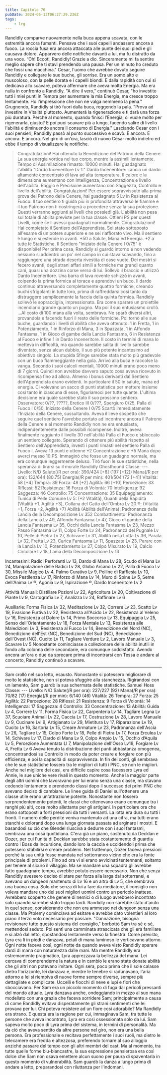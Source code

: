 ```yaml
---
title: Capitolo 70
pubDate: 2024-05-13T06:27:29.236Z
tags:
    - lrg
---
```


Randidly comparve nuovamente nella buca appena scavata, con le estremità ancora fumanti. Pensava che i suoi capelli andassero ancora a fuoco. La roccia fusa era ancora attaccata alle punte dei suoi piedi e gli causava dolore. Apparvero delle notifiche davanti a lui, ma fu distratto da una voce.
“Oh! Eccoti, Randidly! Grazie a dio. Sinceramente mi fa sentire meglio sapere che ti stavi prendendo una pausa. Per un minuto ho creduto che fossi una macchina."
Cesar, l'uomo che avrebbe dovuto seguire Randidly e collegare le sue buche, gli sorrise. Era un uomo alto e muscoloso, con la pelle dorata e i capelli biondi. E dalla rapidità con cui si dedicava allo scavare, poteva affermare che aveva molta Energia. Ma era nulla in confronto a Randidly.
"A dire il vero," continuò Cesar, "ho investito tutti i miei punti in Tempra per aumentare la mia Energia, ma cresce troppo lentamente. Ho l'impressione che non ne valga nemmeno la pena."
Grugnendo, Randidly si tirò fuori dalla buca, reggendo la pala. "Prova ad investire in Vitalità piuttosto. Aumenterà la rigenerazione e ti darà una forza più duratura. Perché al momento, quando finisci l’Energia, ci vuole molto per rigenerarla, giusto? E poi puoi scavare più a lungo, facendo salire di livello l'abilità e diminuendo ancora il consumo di Energia."
Lasciando Cesar con i suoi pensieri, Randidly passò al punto successivo e scavò. E ancora. E ancora. E ancora.
Nel giro di un'ora, lasciò di nuovo Cesar molto indietro ed ebbe il tempo di visualizzare le notifiche.
> Congratulazioni! Hai ottenuto la Benedizione del Patrono della Cenere. La sua energia vortica nel tuo corpo, mentre la assimili lentamente. Tempo di Assimilazione rimasto: 10000 minuti. Hai guadagnato l'abilità "Dardo Inceneritore Lv 1."
Dardo Inceneritore: Lancia un dardo altamente concentrato di lava ad alta temperatura. Il calore e la dimensione aumentano con Intelligenza, Concentrazione e livello dell'abilità. Raggio e Precisione aumentano con Saggezza, Controllo e livello dell'abilità.
> Congratulazioni! Per essere sopravvissuto alla prima prova del Patrono della Cenere, hai guadagnato 5 Lv in Resistenza al Fuoco. Il tuo sentiero ti guida più in profondità attraverso le fiamme e il tuo Patrono non ti costringerà a procedere senza la sua protezione. Questi verranno aggiunti ai livelli che possiedi già. L'abilità non pesa sul totale di abilità previste per la tua classe. Ottieni PS per questi Livelli, come se li avessi guadagnati normalmente.
> Congratulazioni! Hai completato il Sentiero dell'Apprendista. Sei stato sottoposto all'esame di un potere superiore e ne sei riaffiorato vivo. Ma il sentiero è lungo e si estende in avanti. +50 a Salute, Mana ed Energia. +2 a tutte le Statistiche. Il Sentiero "Iniziato della Cenere I 0/75" è disponibile!
Per prima cosa, Randidly si guardò intorno e non vedendo nessuno si addentrò un po' nel campo in cui stava scavando, fino a raggiungere una strada deserta rivestita di case vuote. Dei mostri si fecero avanti, degli strani affari simili a formiche ma grandi quanto cani, quasi una dozzina corse verso di lui.
Sollevò il braccio e utilizzò Dardo Inceneritore.
Una barra di lava rovente schizzò in avanti, colpendo la prima formica al torace e aprendovi un buco. Il dardo continuò attraversando completamente quattro formiche, creando buchi sfrigolanti in tutte loro, prima di raffreddarsi così tanto da distruggere semplicemente la faccia della quinta formica.
Randidly sollevò le sopracciglia, impressionato. Era come sparare un proiettile incendiario grande quanto un pugno.
Ma poi il suo entusiasmo crollò.
...Al costo di 100 mana alla volta, sembrava.
Ne sparò diversi altri, provandola e facendo fuori il resto delle formiche. Poi tornò alle sue buche, guardando i livelli di abilità che aveva ottenuto.
1 in Fretta, 1 in Potenziamento, 1 in Rinforzo di Mana, 3 in Spazzata, 1 in Affondo Fantasma, 1 in Gioco di gambe della Lancia Fantasma, 6 in Resistenza al Fuoco e infine 1 in Dardo Inceneritore.
Il costo in termini di mana lo metteva in difficoltà, ma quando sarebbe salita di livello sarebbe diventato, senza alcun dubbio, il suo più potente incantesimo ad obiettivo singolo. La stupida Sfinge sarebbe stata molto più gradevole con un buco fiammeggiante nella gola.
Arrivò alla buca e raccolse la vanga. Secondo i suoi calcoli mentali, 10000 minuti erano poco meno di 7 giorni. Quindi non avrebbe davvero saputo cosa aveva ricevuto in ricompensa fino ad allora.
Almeno i bonus derivanti dal Sentiero dell'Apprendista erano evidenti. In particolare il 50 in salute, mana ed energia. Ci volevano un sacco di punti statistica per mettere insieme così tanto in ciascuna di esse, figuriamoci per tutte quante.
L'ultima decisione era quale sarebbe stato il suo prossimo sentiero.
Osservatore: 0/??, ?????, Eretico III 0/???, Spergiuro 0/25, Palla di Fuoco I 0/50, Iniziato della Cenere I 0/75
Scartò immediatamente l'Iniziato della Cenere, sussultando. Aveva il lieve sospetto che seguire quel sentiero l'avrebbe portato ad incontrare ancora il Patrono della Cenere e al momento Randidly non ne era entusiasta, indipendentemente dalle possibili ricompense.
Inoltre, aveva finalmente raggiunto il livello 30 nell'abilità Palla di Fuoco e sbloccato un sentiero collegato. Sperando di ottenere più abilità rispetto al Sentiero dell'Apprendista, investì i punti rimasti nel sentiero Palla di Fuoco I. Aveva 13 punti e ottenne +2 Concentrazione e +5 Mana dopo averci messo 10 PS. Immaginò che fosse un guadagno normale, ma era comunque leggermente deluso. Tirò fuori le sue statistiche, nella speranza di tirarsi su il morale
Randidly Ghosthound
Classe: ---
Livello: N/D
Salute(/R per ora): 390/424 [+8] (197 [+12])
Mana(/R per ora): 132/644 (80.75)
Energia(/R per min): 401/504 (72 [+4])
Vitalità: 58 [+4]
Tempra: 39
Forza: 48 [+2]
Agilità: 66 [+10]
Percezione: 33
Riflessi: 52
Resistenza: 16
Forza di Volontà: 70
Intelligenza: 92
Saggezza: 46
Controllo: 75
Concentrazione: 35
Equipaggiamento: Tunica di Pelle Comune Lv 5: (+2 Vitalità), Guanti della Rapidità (Vitalità +1. Agilità +3), Collana del Gatto dell'Ombra Lv 20 ®: (Vitalità +1, Forza +2, Agilità +7)
Abilità (Abilità dell'Anima): Padronanza della Lancia della Decomposizione Lv 352
Combattimento: Padronanza della Lancia Lv 49, Affondo Fantasma Lv 47, Gioco di gambe della Lancia Fantasma Lv 35, Occhi della Lancia Fantasma Lv 23, Mezzo Passo Fantasma Lv 11, Colpo Forte Lv 24, Padronanza del Pugnale Lv 10, Pelle di Pietra Lv 27, Schivare Lv 31, Abilità nella Lotta Lv 36, Parata Lv 32, Fretta Lv 23, Carica Fantasma Lv 11, Spazzata Lv 23, Parare con la Lancia Lv 10, Potenziamento Lv 27, Colpo Misurato Lv 19, Calcio Circolare Lv 18, Lama della Decomposizione Lv 13

Incantesimi: Radici Perforanti Lv 13, Dardo di Mana Lv 28, Scudo di Mana Lv 24, Manipolazione delle Radici Lv 28, Globo Arcano Lv 22, Palla di Fuoco Lv 30, Missile Magico Lv 4, Palmo Curativo Lv 9, Polline di Rafflesia Lv 10, Evoca Pestilenza Lv 17, Rinforzo di Mana Lv 14, Muro di Spine Lv 5, Seme dell'Anima Lv ®, Agonia Lv 9, Ispirazione ®, Dardo Inceneritore Lv 2

Attività Manuali: Distillare Pozioni Lv 22, Agricoltura Lv 20, Coltivazione di Piante Lv 9, Cartografia Lv 7, Analizza Lv 24, Raffinare Lv 6

Ausiliarie: Forma Fisica Lv 32, Meditazione Lv 32, Correre Lv 23,  Scatto Lv 19, Evasione Furtiva Lv 22, Resistenza all'Acido Lv 22, Resistenza al Veleno Lv 16, Resistenza al Dolore Lv 14, Primo Soccorso Lv 13, Equipaggia Lv 25, Senso dell'Orientamento Lv 18, Forza Mentale Lv 13, Resistenza alle Maledizioni Lv 3, Resistenza al Fuoco Lv 14,  Benedizione del Nord (NC), Benedizione dell'Est (NC), Benedizione del Sud (NC), Benedizione dell'Ovest (NC), Cucito Lv 11, Tagliare Verdure Lv 2, Lavoro Manuale Lv 3, Scavare Lv 5
Nonostante cominciasse a collezionare delle abilità inutili in fondo alla colonna delle secondarie, era comunque soddisfatto. Avendo ancora un'ora o due da sprecare prima di incontrarsi con Tessa e andare al concerto, Randidly continuò a scavare.
****
Sam crollò nel suo letto, esausto. Nonostante si potessero migliorare di molto le statistiche, non si poteva sfuggire alla stanchezza. Rigirandosi con un lamento, Sam guardò la sua schermata delle statistiche.
Samuel Hoss
Classe: ---
Livello: N/D
Salute(/R per ora): 227/227 (92)
Mana(/R per ora): 70/82 (17)
Energia(/R per min): 6/140 (46)
Vitalità: 26
Tempra: 27
Forza: 25
Agilità: 22
Percezione: 28
Riflessi: 21
Resistenza: 9
Forza di Volontà: 14
Intelligenza: 17
Saggezza: 4
Controllo: 33
Concentrazione: 13
Abilità: Guida Lv 4, Correre Lv 11, Forma Fisica Lv 22, Carpenteria Lv 14, Tagliare Legna Lv 37, Scuoiare Animali Lv 22, Caccia Lv 17, Costruzione Lv 28, Lavoro Manuale Lv 9, Cucinare Lvl 9, Artigianato Lv 29, Mietitura Lv 17, Riparazione Lv 19, Cucito Lv 16, Sartoria Lv 15, Creare Armature Lv 23, Padronanza dell'Ascia Lv 26, Tagliare Lv 15, Colpo Forte Lv 18, Pelle di Pietra Lv 17, Forza Erculea Lv 14, Schivare Lv 17, Dardo di Mana Lv 9, Colpo Ampio Lv 15, Occhio d’Aquila Lv 5, Percezione Aumentata Ll 7, Manipolazione dell'Osso Lv19, Forgiare Lv 4, Fretta Lv 6
Aveva tenuto la distribuzione dei punti abbastanza omogenea, concentrandosi su Controllo in modo da poter creare e forgiare con più efficienza, e poi la capacità di sopravvivenza. In fin dei conti, gli sembrava che le sue statistiche fossero tra le migliori di tutti i PNC, se non le migliori. Anche nel migliore dei casi, era difficile capire cosa facessero Lyra ed Annie, le sue uniche vere rivali in questo momento. Anche la maggior parte degli altri uomini che lavoravano per lui erano senza una classe, ma stavano cedendo lentamente e prendendo classi dopo il successo dei primi PNC che avevano deciso di cambiare. Le linee guida di Daniel sull'ottenere una classe utile erano un'attrazione potente.
Nonostante non fossero sorprendentemente potenti, le classi che ottenevano erano comunque tra i ranghi più alti, cosa molto allettante per gli artigiani. In particolare ora che erano sottoposti a forti pressioni da tutti i versanti.
La lotta era dura su tutti i fronti. Il numero delle perdite veniva mantenuto ad una cifra, ma tutti erano stanchi e doloranti dopo una lunga giornata passata ad arginare i mostri. E basandosi su ciò che Glendel riusciva a dedurre con i suoi fantasmi, sembrava una cosa quotidiana. C'era già un piano, sostenuto da Decklan e Dozer, per cui l'unità di Decklan sarebbe stata costantemente di guardia contro i Boss da Incursione, dando loro la caccia e uccidendoli prima che potessero stabilirsi e creare problemi. Nel frattempo, Dozer faceva pressioni perché la sua unità fosse mandata nel sotterraneo vicino che era la fonte principale di problemi.
Fino ad ora vi si erano avvicinati tentennanti, soltanto per tenere al sicuro il villaggio. Ma se mandare una squadra gli avrebbe fatto guadagnare tempo, avrebbe potuto essere necessario.
Non che senza Randidly avessero deciso di stare per forza alla larga dai sotterranei, e avevano un dungeon mantenuto di Lv 16 e un altro di Lv 5, che sembrava una buona cosa. Solo che senza di lui a fare da mediatore, il consiglio non voleva mandare uno dei suoi migliori uomini contro un pericolo inatteso. Avrebbero scoperto che genere di nemici o di luogo avrebbero incontrato solo quando sarebbe stato troppo tardi.
 Randidly non sarebbe stato d'aiuto in quel senso, considerando che non era ammesso nei dungeon senza una classe.
Ma Ptolemy cominciava ad esitare e avrebbe dato volentieri al loro piano il terzo voto necessario per passare.
"Dannazione, bisogna revisionare tutto questo sistema del consiglio," borbottò Sam tra sé e sé, mettendosi seduto. Poi sentì una camminata strascicata che gli era familiare e si alzò dal letto, spostandosi lentamente verso la finestra.
Come previsto, Lyra era lì in piedi e danzava, petali di mana luminoso le vorticavano attorno. Ogni notte faceva così, ogni notte da quando aveva visto Randidly sparare dardi di mana con naturalezza dalle mani.
Ma mentre Randidly era estremamente pragmatico, Lyra apprezzava la bellezza del mana. Lei cercava di comprenderne la natura e in cambio le erano state donate abilità che gli altri non potevano imitare.
Ogni sera, poco prima che il sole calasse dietro l'orizzonte, lei danzava e, mentre le tenebre si radunavano, l'aria attorno a lei si riempiva di nuove forme sempre diverse, sempre più dettagliate e complicate. Uccelli e fiocchi di neve e lupi e fiori che sbocciavano. Per Sam era un piccolo momento di fuga dai pericoli pressanti del mondo attuale.
Lyra danzava anche, ondeggiando in mezzo al suo mana modellato con una grazia che faceva sorridere Sam; principalmente a causa di come Randidly evitava disperatamente gli strani sentimenti che lei provava per lui.
Chi poteva resistere ad un fiore così adorabile? Ma Randidly era strano. E questa era la ragione per cui, immaginava Sam, tra tutte le persone che aveva incontrato, Lyra era così ossessionata solo da lui.
Sam sapeva molto poco di Lyra prima del sistema, in termini di personalità. Ma da ciò che aveva sentito da altre persone nel giro, non era una bella persona. Era professionale e recitava perfettamente i suoi ruoli, ma dietro le telecamere era fredda e altezzosa, preferendo tornare al suo alloggio anziché passare del tempo con gli altri membri del cast.
Ma al momento, tra tutte quelle forme blu-biancastre, la sua espressione pensierosa era così dolce che Sam non osava emettere alcun suono per paura di spaventarla in questo momento di vulnerabilità.
Sam guardò la danza a lungo prima di andare a letto, preparandosi con riluttanza per l'indomani.
